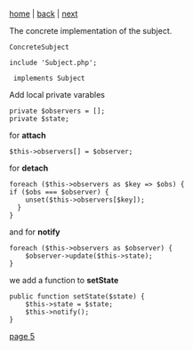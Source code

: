[home](./page01.md) | [back](./page03.md) | [next](./page05.md)

The concrete implementation of the subject.

```
ConcreteSubject
```

```
include 'Subject.php';
```

```
 implements Subject
```

Add local private varables
```
private $observers = [];
private $state;
```

for **attach**
```
$this->observers[] = $observer;
```


for **detach**

```
foreach ($this->observers as $key => $obs) {
if ($obs === $observer) {
    unset($this->observers[$key]);
  }
}
```

and for **notify**
```
foreach ($this->observers as $observer) {
    $observer->update($this->state);
}
```

we add a function to **setState**
```
public function setState($state) {
    $this->state = $state;
    $this->notify();
}
```




[page 5](./page05.md)
